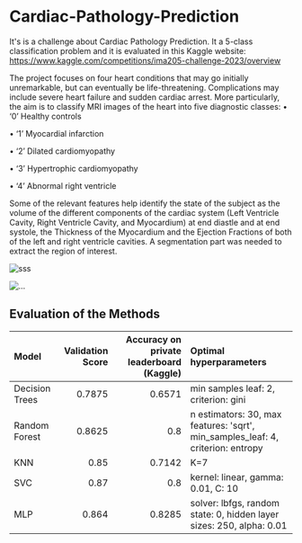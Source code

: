 # Cardiac-Pathology-Prediction
It's is a challenge about Cardiac Pathology Prediction. It a 5-class classification problem and it is evaluated in this Kaggle website: https://www.kaggle.com/competitions/ima205-challenge-2023/overview

The project focuses on four heart conditions that may go initially unremarkable, but can eventually be life-threatening. Complications may include
severe heart failure and sudden cardiac arrest. More particularly, the aim is to classify MRI images of the heart into five diagnostic classes:
• ‘0’ Healthy controls

• ‘1’ Myocardial infarction

• ‘2’ Dilated cardiomyopathy

• ‘3’ Hypertrophic cardiomyopathy

• ‘4’ Abnormal right ventricle

Some of the relevant features help identify the state of the subject as the volume of the
different components of the cardiac system (Left Ventricle Cavity, Right Ventricle Cavity, and
Myocardium) at end diastle and at end systole, the Thickness of the Myocardium and the Ejection
Fractions of both of the left and right ventricle cavities. A segmentation part was needed to extract the region of interest.

![sss](https://github.com/souheib1/Cardiac-Pathology-Prediction/assets/73786465/90841386-68e0-453b-9442-1cb4d887a0fd)

![…](https://github.com/souheib1/Cardiac-Pathology-Prediction/assets/73786465/d2d80c8b-b9ee-44ae-98ad-01edd2c51f50)

## Evaluation of the Methods

| Model          | Validation Score | Accuracy on private leaderboard (Kaggle) | Optimal hyperparameters                       |
|:---------------|-----------------:|-----------------------------------------:|:---------------------------------------------|
| Decision Trees |           0.7875 |                                   0.6571 | min samples leaf: 2, criterion: gini          |
| Random Forest  |           0.8625 |                                   0.8    | n estimators: 30, max features: 'sqrt',  min_samples_leaf: 4, criterion: entropy|
| KNN            |           0.85   |                                   0.7142 | K=7                                          |
| SVC            |           0.87   |                                   0.8    | kernel: linear, gamma: 0.01, C: 10           |
| MLP            |           0.864  |                                   0.8285 | solver: lbfgs, random state: 0,  hidden layer sizes: 250, alpha: 0.01 |






